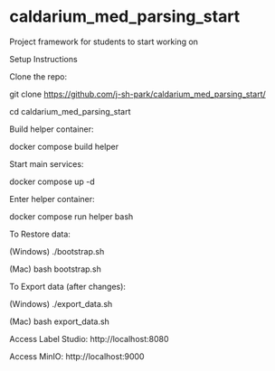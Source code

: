 # caldarium_med_parsing_start
Project framework for students to start working on

Setup Instructions

Clone the repo:

git clone https://github.com/j-sh-park/caldarium_med_parsing_start/

cd caldarium_med_parsing_start


Build helper container:

docker compose build helper


Start main services:

docker compose up -d


Enter helper container:

docker compose run helper bash


To Restore data:

(Windows)
./bootstrap.sh

(Mac)
bash bootstrap.sh

To Export data (after changes):

(Windows)
./export_data.sh

(Mac)
bash export_data.sh

Access Label Studio: http://localhost:8080

Access MinIO: http://localhost:9000
